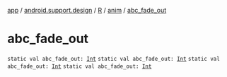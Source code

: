 [app](../../../index.md) / [android.support.design](../../index.md) / [R](../index.md) / [anim](index.md) / [abc_fade_out](.)

# abc_fade_out

`static val abc_fade_out: `[`Int`](https://kotlinlang.org/api/latest/jvm/stdlib/kotlin/-int/index.html)
`static val abc_fade_out: `[`Int`](https://kotlinlang.org/api/latest/jvm/stdlib/kotlin/-int/index.html)
`static val abc_fade_out: `[`Int`](https://kotlinlang.org/api/latest/jvm/stdlib/kotlin/-int/index.html)
`static val abc_fade_out: `[`Int`](https://kotlinlang.org/api/latest/jvm/stdlib/kotlin/-int/index.html)